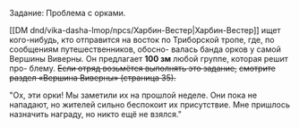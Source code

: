 
Задание: Проблема с орками. 

[[DM dnd/vika-dasha-lmop/npcs/Харбин-Вестер|Харбин-Вестер]] ищет кого-нибудь, кто отправится на восток по Триборской тропе, где, по сообщениям путешественников, обосно-
валась банда орков у самой Вершины Виверны. Он
предлагает **100 зм** любой группе, которая решит про-
блему. 
~~Если отряд возьмётся выполнять это задание,~~
~~смотрите раздел «Вершина Виверны» (страница 35).~~

"Ох, эти орки! Мы заметили их на прошлой неделе. Они пока не нападают, но жителей сильно беспокоит их присутствие. Мне пришлось назначить награду, но никто ещё не взялся."
